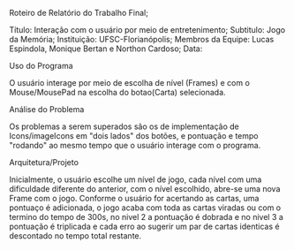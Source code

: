 Roteiro de Relatório do Trabalho Final;

Título: Interação com o usuário por meio de entretenimento;
Subtitulo: Jogo da Memória;
Instituição: UFSC-Florianópolis;
Membros da Equipe: Lucas Espindola, Monique Bertan e Northon Cardoso;
Data:

Uso do Programa

O usuário interage por meio de escolha de nível (Frames) e com o Mouse/MousePad
na escolha do botao(Carta) selecionada.

Análise do Problema 

Os problemas a serem superados são os de implementação de Icons/imageIcons em 
"dois lados" dos botões, e pontuação e tempo "rodando" ao mesmo tempo que o
usuário interage com o programa.

Arquitetura/Projeto

Inicialmente, o usuário escolhe um nível de jogo, cada nível com uma dificuldade
diferente do anterior, com o nível escolhido, abre-se uma nova Frame com o jogo.
Conforme o usuário for acertando as cartas, uma pontuaço é adicionada, o jogo acaba
com toda as cartas viradas ou com o termino do tempo de 300s, no nivel 2 a pontuação
é dobrada e no nivel 3 a pontuação é triplicada e cada erro ao sugerir um par de cartas
identicas é descontado no tempo total restante.
